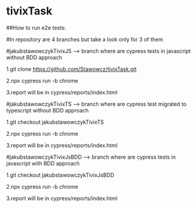 # tivixTask

##How to run e2e tests:

#In repository are 4 branches but take a look only for 3 of them

#jakubstawowczykTivixJS --> branch where are cypress tests in javascript without BDD approach

1.git clone https://github.com/Stawowcz/tivixTask.git

2.npx cypress run -b chrome

3.report will be in cypress/reports/index.html

#jakubstawowczykTivixTS --> branch where are cypress test migrated to typescript without BDD approach

1.git checkout jakubstawowczykTivixTS

2.npx cypress run -b chrome

3.report will be in cypress/reports/index.html

#jakubstawowczykTivixJsBDD --> branch where are cypress tests in javascript with BDD approach

1.git checkout jakubstawowczykTivixJsBDD

2.npx cypress run -b chrome

3.report will be in cypress/reports/index.html
